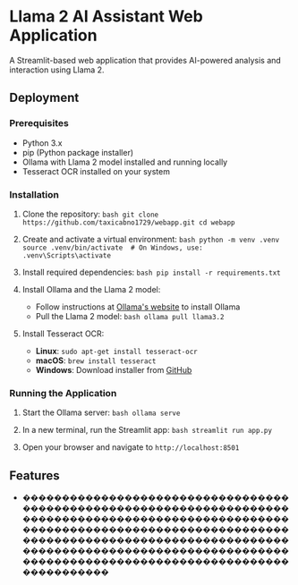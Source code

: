 # Llama 2 AI Assistant Web Application
A Streamlit-based web application that provides AI-powered analysis and interaction using Llama 2.

## Deployment

### Prerequisites
- Python 3.x
- pip (Python package installer)
- Ollama with Llama 2 model installed and running locally
- Tesseract OCR installed on your system

### Installation
1. Clone the repository:   ```bash
   git clone https://github.com/taxicabno1729/webapp.git
   cd webapp   ```

2. Create and activate a virtual environment:   ```bash
   python -m venv .venv
   source .venv/bin/activate  # On Windows, use: .venv\Scripts\activate   ```

3. Install required dependencies:   ```bash
   pip install -r requirements.txt   ```

4. Install Ollama and the Llama 2 model:
   - Follow instructions at [Ollama's website](https://ollama.ai) to install Ollama
   - Pull the Llama 2 model:     ```bash
     ollama pull llama3.2     ```

5. Install Tesseract OCR:
   - **Linux**: `sudo apt-get install tesseract-ocr`
   - **macOS**: `brew install tesseract`
   - **Windows**: Download installer from [GitHub](https://github.com/UB-Mannheim/tesseract/wiki)

### Running the Application
1. Start the Ollama server:   ```bash
   ollama serve   ```

2. In a new terminal, run the Streamlit app:   ```bash
   streamlit run app.py   ```

3. Open your browser and navigate to `http://localhost:8501`

## Features
- ���������������������������������������������������������������������������������������������������������������������������������������������������������������������������������������������������������������������������������������������������������
